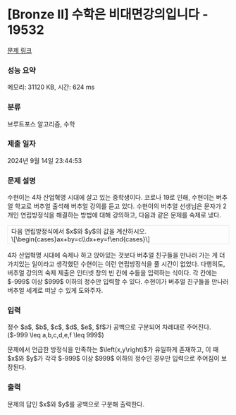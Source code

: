 # [Bronze II] 수학은 비대면강의입니다 - 19532 

[문제 링크](https://www.acmicpc.net/problem/19532) 

### 성능 요약

메모리: 31120 KB, 시간: 624 ms

### 분류

브루트포스 알고리즘, 수학

### 제출 일자

2024년 9월 14일 23:44:53

### 문제 설명

<p>수현이는 4차 산업혁명 시대에 살고 있는 중학생이다. 코로나 19로 인해, 수현이는 버추얼 학교로 버추얼 출석해 버추얼 강의를 듣고 있다. 수현이의 버추얼 선생님은 문자가 2개인 연립방정식을 해결하는 방법에 대해 강의하고, 다음과 같은 문제를 숙제로 냈다.</p>

<div style="border: 1px solid #e4e9f0; padding: 2px 8px;">다음 연립방정식에서 $x$와 $y$의 값을 계산하시오.<br>
\[\begin{cases}ax+by=c\\dx+ey=f\end{cases}\]</div>

<p>4차 산업혁명 시대에 숙제나 하고 앉아있는 것보다 버추얼 친구들을 만나러 가는 게 더 가치있는 일이라고 생각했던 수현이는 이런 연립방정식을 풀 시간이 없었다. 다행히도, 버추얼 강의의 숙제 제출은 인터넷 창의 빈 칸에 수들을 입력하는 식이다. 각 칸에는 $-999$ 이상 $999$ 이하의 정수만 입력할 수 있다. 수현이가 버추얼 친구들을 만나러 버추얼 세계로 떠날 수 있게 도와주자.</p>

### 입력 

 <p>정수 $a$, $b$, $c$, $d$, $e$, $f$가 공백으로 구분되어 차례대로 주어진다. ($-999 \leq a,b,c,d,e,f \leq 999$)</p>

<p>문제에서 언급한 방정식을 만족하는 $\left(x,y\right)$가 유일하게 존재하고, 이 때 $x$와 $y$가 각각 $-999$ 이상 $999$ 이하의 정수인 경우만 입력으로 주어짐이 보장된다.</p>

### 출력 

 <p>문제의 답인 $x$와 $y$를 공백으로 구분해 출력한다.</p>

